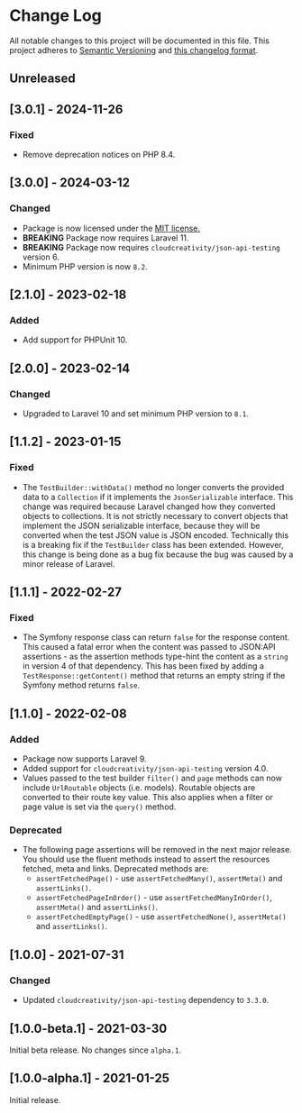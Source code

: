 # Change Log

All notable changes to this project will be documented in this file. This project adheres to
[Semantic Versioning](http://semver.org/) and [this changelog format](http://keepachangelog.com/).

## Unreleased

## [3.0.1] - 2024-11-26

### Fixed

- Remove deprecation notices on PHP 8.4.

## [3.0.0] - 2024-03-12

### Changed

- Package is now licensed under the [MIT license.](./LICENSE)
- **BREAKING** Package now requires Laravel 11.
- **BREAKING** Package now requires `cloudcreativity/json-api-testing` version 6.
- Minimum PHP version is now `8.2`.

## [2.1.0] - 2023-02-18

### Added

- Add support for PHPUnit 10.

## [2.0.0] - 2023-02-14

### Changed

- Upgraded to Laravel 10 and set minimum PHP version to `8.1`.

## [1.1.2] - 2023-01-15

### Fixed

- The `TestBuilder::withData()` method no longer converts the provided data to a `Collection` if it implements
  the `JsonSerializable` interface. This change was required because Laravel changed how they converted objects to
  collections. It is not strictly necessary to convert objects that implement the JSON serializable interface, because
  they will be converted when the test JSON value is JSON encoded. Technically this is a breaking fix if
  the `TestBuilder` class has been extended. However, this change is being done as a bug fix because the bug was caused
  by a minor release of Laravel.

## [1.1.1] - 2022-02-27

### Fixed

- The Symfony response class can return `false` for the response content. This caused a fatal error when the content was
  passed to JSON:API assertions - as the assertion methods type-hint the content as a `string` in version 4 of that
  dependency. This has been fixed by adding a `TestResponse::getContent()` method that returns an empty string if the
  Symfony method returns `false`.

## [1.1.0] - 2022-02-08

### Added

- Package now supports Laravel 9.
- Added support for `cloudcreativity/json-api-testing` version 4.0.
- Values passed to the test builder `filter()` and `page` methods can now include `UrlRoutable` objects (i.e. models).
  Routable objects are converted to their route key value. This also applies when a filter or page value is set via the
  `query()` method.

### Deprecated

- The following page assertions will be removed in the next major release. You should use the fluent methods instead to
  assert the resources fetched, meta and links. Deprecated methods are:
    - `assertFetchedPage()` - use `assertFetchedMany()`, `assertMeta()` and `assertLinks()`.
    - `assertFetchedPageInOrder()` - use `assertFetchedManyInOrder()`, `assertMeta()` and `assertLinks()`.
    - `assertFetchedEmptyPage()` - use `assertFetchedNone()`, `assertMeta()` and `assertLinks()`.

## [1.0.0] - 2021-07-31

### Changed

- Updated `cloudcreativity/json-api-testing` dependency to `3.3.0`.

## [1.0.0-beta.1] - 2021-03-30

Initial beta release. No changes since `alpha.1`.

## [1.0.0-alpha.1] - 2021-01-25

Initial release.
